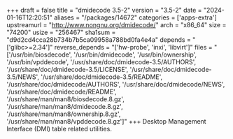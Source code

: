 +++
draft = false
title = "dmidecode 3.5-2"
version = "3.5-2"
date = "2024-01-16T12:20:51"
aliases = "/packages/14672"
categories = ['apps-extra']
upstreamurl = "http://www.nongnu.org/dmidecode/"
arch = "x86_64"
size = "74200"
usize = "256467"
sha1sum = "d9d2cd4cca28b734b7b5ca09958a788bd0fa4e4a"
depends = "['glibc>=2.34']"
reverse_depends = "['hw-probe', 'inxi', 'libvirt']"
files = "['/usr/bin/biosdecode', '/usr/bin/dmidecode', '/usr/bin/ownership', '/usr/bin/vpddecode', '/usr/share/doc/dmidecode-3.5/AUTHORS', '/usr/share/doc/dmidecode-3.5/LICENSE', '/usr/share/doc/dmidecode-3.5/NEWS', '/usr/share/doc/dmidecode-3.5/README', '/usr/share/doc/dmidecode/AUTHORS', '/usr/share/doc/dmidecode/NEWS', '/usr/share/doc/dmidecode/README', '/usr/share/man/man8/biosdecode.8.gz', '/usr/share/man/man8/dmidecode.8.gz', '/usr/share/man/man8/ownership.8.gz', '/usr/share/man/man8/vpddecode.8.gz']"
+++
Desktop Management Interface (DMI) table related utilities.